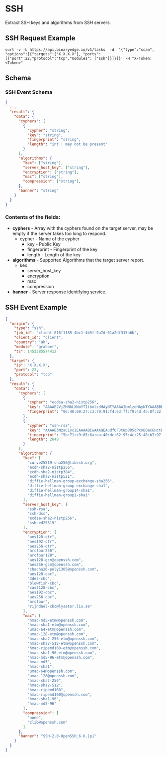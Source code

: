 # SSH

Extract SSH keys and algorithms from SSH servers.

## SSH Request Example

```
curl -v -L https://api.binaryedge.io/v1/tasks  -d  '{"type":"scan", "options":[{"targets":["X.X.X.X"], "ports":[{"port":22,"protocol":"tcp","modules": ["ssh"]}]}]}' -H "X-Token:<Token>"
```

## Schema

### SSH Event Schema  

```json
{
  ...
  "result": {
    "data": {
      "cyphers": [
        {
          "cypher": "string",
          "key": "string",
          "fingerprint": "string",
          "length": "int | may not be present"
        }
      ],
      "algorithms": {
        "kex": ["string"],
        "server_host_key": ["string"],
        "encryption": ["string"],
        "mac": ["string"],
        "compression": ["string"],
      },
      "banner": "string"
    }
  }
}

```

### Contents of the fields:

  * **cyphers** - Array with the cyphers found on the target server, may be empty if the server takes too long to respond.
    * cypher - Name of the cypher
		* key - Public Key
		* fingerprint - Fingerprint of the key
		* length - Length of the key
  * **algorithms** - Supported Algorithms that the target server report.
    * kex
		* server_host_key
		* encryption
		* mac
		* compression
  * **banner** - Server response identifying service.

## SSH Event Example

```json
{
  "origin": {
    "type": "ssh",
    "job_id": "client-816f1185-4bc1-4b5f-9a7d-61a2df315a6b",
    "client_id": "client",
    "country": "uk",
    "module": "grabber",
    "ts": 1453385574412
  },
  "target": {
    "ip": "X.X.X.X",
    "port": 22,
    "protocol": "tcp"
  },
  "result": {
    "data": {
      "cyphers": [
        {
          "cypher": "ecdsa-sha2-nistp256",
          "key": "AAAAE2VjZHNhLXNoYTItbmlzdHAyNTYAAAAIbmlzdHAyNTYAAABBBPO7uB01y7SElA6aQOtX5uIW2pMo7tCoDhQMOyF+OYslkgwiP9nUURvYYT4kkIzmdO200WPTcWVs7KyC7eKHqBs=",
          "fingerprint": "96:40:69:27:c3:79:91:f4:63:ff:f9:4d:4b:8f:32:8c"
        },
        {
          "cypher": "ssh-rsa",
          "key": "AAAAB3NzaC1yc2EAAAABIwAAAQEAudfUFJtWp8R5qPxXB0acGHctH0YyxVrZZfvnG37osNc32kX35aXVm8Ulk49zl/jMIIQnzP7zeOUJeJJsyXsG6Cu3qjLvD5qlc0tRjoVmV08aDgAsfeq7qQFEzzDqyoL8kV9akj8WyP+aN3QHvM4a/+3Y+UTVqrw5jSUiIIW5JOd+UWzSz6SCGalFbop1wGELUTY6MDTHwwn+qXYgltQG6hP5tI9tl3gAVajIHg2IxM8IXz4SYH33ZeOPypzrcr1/DvFx1s0773eGSArIi83BeYyxvN/T68RxIqAieLxVy8zJgyevpqHpUX7/+kDuvVZdfKkmFoNzBTEiIvR5eMrjTw==",
          "fingerprint": "5b:71:c9:85:6a:ea:40:dc:62:95:4c:25:40:b7:97:55",
          "length": 2048
        }
      ],
      "algorithms": {
        "kex": [
          "curve25519-sha256@libssh.org",
          "ecdh-sha2-nistp256",
          "ecdh-sha2-nistp384",
          "ecdh-sha2-nistp521",
          "diffie-hellman-group-exchange-sha256",
          "diffie-hellman-group-exchange-sha1",
          "diffie-hellman-group14-sha1",
          "diffie-hellman-group1-sha1"
        ],
        "server_host_key": [
          "ssh-rsa",
          "ssh-dss",
          "ecdsa-sha2-nistp256",
          "ssh-ed25519"
        ],
        "encryption": [
          "aes128-ctr",
          "aes192-ctr",
          "aes256-ctr",
          "arcfour256",
          "arcfour128",
          "aes128-gcm@openssh.com",
          "aes256-gcm@openssh.com",
          "chacha20-poly1305@openssh.com",
          "aes128-cbc",
          "3des-cbc",
          "blowfish-cbc",
          "cast128-cbc",
          "aes192-cbc",
          "aes256-cbc",
          "arcfour",
          "rijndael-cbc@lysator.liu.se"
        ],
        "mac": [
          "hmac-md5-etm@openssh.com",
          "hmac-sha1-etm@openssh.com",
          "umac-64-etm@openssh.com",
          "umac-128-etm@openssh.com",
          "hmac-sha2-256-etm@openssh.com",
          "hmac-sha2-512-etm@openssh.com",
          "hmac-ripemd160-etm@openssh.com",
          "hmac-sha1-96-etm@openssh.com",
          "hmac-md5-96-etm@openssh.com",
          "hmac-md5",
          "hmac-sha1",
          "umac-64@openssh.com",
          "umac-128@openssh.com",
          "hmac-sha2-256",
          "hmac-sha2-512",
          "hmac-ripemd160",
          "hmac-ripemd160@openssh.com",
          "hmac-sha1-96",
          "hmac-md5-96"
        ],
        "compression": [
          "none",
          "zlib@openssh.com"
        ]
      },
      "banner": "SSH-2.0-OpenSSH_6.6.1p1"
    }
  }
}
```
